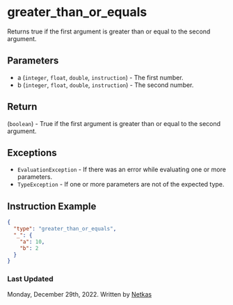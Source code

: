 # greater_than_or_equals

Returns true if the first argument is greater than or equal to the second argument.

## Parameters

* a (`integer`, `float`, `double`, `instruction`) - The first number.
* b (`integer`, `float`, `double`, `instruction`) - The second number.

## Return

(`boolean`) - True if the first argument is greater than or equal to the second argument.

## Exceptions

* `EvaluationException` - If there was an error while evaluating one or more parameters.
* `TypeException` - If one or more parameters are not of the expected type.

## Instruction Example

```json
{
  "type": "greater_than_or_equals",
  "_": {
    "a": 10,
    "b": 2
  }
}
```

### Last Updated

Monday, December 29th, 2022.
Written by [Netkas](https://git.n64.cc/netkas)